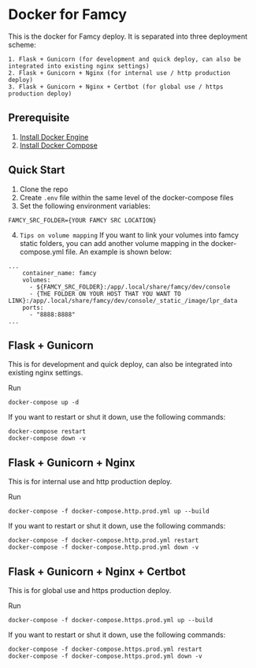 # Docker for Famcy
This is the docker for Famcy deploy. It is separated into three deployment scheme:

	1. Flask + Gunicorn (for development and quick deploy, can also be integrated into existing nginx settings)
	2. Flask + Gunicorn + Nginx (for internal use / http production deploy)
	3. Flask + Gunicorn + Nginx + Certbot (for global use / https production deploy)

## Prerequisite
1. [Install Docker Engine](https://docs.docker.com/engine/install/)
2. [Install Docker Compose](https://docs.docker.com/compose/install/)

## Quick Start

1. Clone the repo
2. Create ```.env``` file within the same level of the docker-compose files
3. Set the following environment variables:
```	
FAMCY_SRC_FOLDER={YOUR FAMCY SRC LOCATION}
```
4. ```Tips on volume mapping``` If you want to link your volumes into famcy static folders, you can add another volume mapping in the docker-compose.yml file. An example is shown below:
```
...
    container_name: famcy
    volumes:
      - ${FAMCY_SRC_FOLDER}:/app/.local/share/famcy/dev/console
      - {THE FOLDER ON YOUR HOST THAT YOU WANT TO LINK}:/app/.local/share/famcy/dev/console/_static_/image/lpr_data
    ports:
      - "8888:8888"
...
```

## Flask + Gunicorn
This is for development and quick deploy, can also be integrated into existing nginx settings.

Run
```
docker-compose up -d
```

If you want to restart or shut it down, use the following commands:
```
docker-compose restart
docker-compose down -v
```

## Flask + Gunicorn + Nginx
This is for internal use and http production deploy.

Run
```
docker-compose -f docker-compose.http.prod.yml up --build
```

If you want to restart or shut it down, use the following commands:
```
docker-compose -f docker-compose.http.prod.yml restart
docker-compose -f docker-compose.http.prod.yml down -v
```

## Flask + Gunicorn + Nginx + Certbot
This is for global use and https production deploy.

Run
```
docker-compose -f docker-compose.https.prod.yml up --build
```

If you want to restart or shut it down, use the following commands:
```
docker-compose -f docker-compose.https.prod.yml restart
docker-compose -f docker-compose.https.prod.yml down -v
```